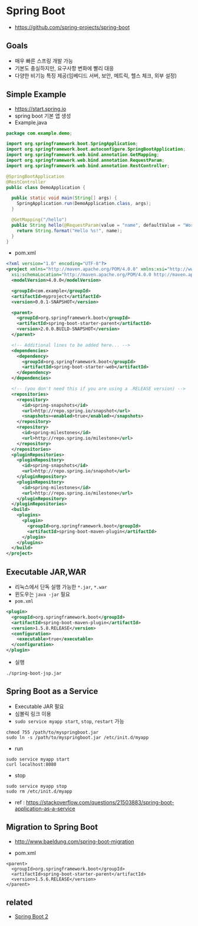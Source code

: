 # Spring Boot
* https://github.com/spring-projects/spring-boot

## Goals
* 매우 빠른 스프링 개발 가능
* 기본도 충실하지만, 요구사항 변화에 빨리 대응
* 다양한 비기능 특징 제공(임베디드 서버, 보안, 메트릭, 헬스 체크, 외부 설정)

## Simple Example
* https://start.spring.io
* spring boot 기본 앱 생성
* Example.java

```java
package com.example.demo;

import org.springframework.boot.SpringApplication;
import org.springframework.boot.autoconfigure.SpringBootApplication;
import org.springframework.web.bind.annotation.GetMapping;
import org.springframework.web.bind.annotation.RequestParam;
import org.springframework.web.bind.annotation.RestController;

@SpringBootApplication
@RestController
public class DemoApplication {

  public static void main(String[] args) {
    SpringApplication.run(DemoApplication.class, args);
  }

  @GetMapping("/hello")
  public String hello(@RequestParam(value = "name", defaultValue = "World") String name) {
    return String.format("Hello %s!", name);
  }
}
```

* pom.xml

```xml
<?xml version="1.0" encoding="UTF-8"?>
<project xmlns="http://maven.apache.org/POM/4.0.0" xmlns:xsi="http://www.w3.org/2001/XMLSchema-instance"
  xsi:schemaLocation="http://maven.apache.org/POM/4.0.0 http://maven.apache.org/xsd/maven-4.0.0.xsd">
  <modelVersion>4.0.0</modelVersion>

  <groupId>com.example</groupId>
  <artifactId>myproject</artifactId>
  <version>0.0.1-SNAPSHOT</version>

  <parent>
    <groupId>org.springframework.boot</groupId>
    <artifactId>spring-boot-starter-parent</artifactId>
    <version>2.0.0.BUILD-SNAPSHOT</version>
  </parent>

  <!-- Additional lines to be added here... -->
  <dependencies>
    <dependency>
      <groupId>org.springframework.boot</groupId>
      <artifactId>spring-boot-starter-web</artifactId>
    </dependency>
  </dependencies>

  <!-- (you don't need this if you are using a .RELEASE version) -->
  <repositories>
    <repository>
      <id>spring-snapshots</id>
      <url>http://repo.spring.io/snapshot</url>
      <snapshots><enabled>true</enabled></snapshots>
    </repository>
    <repository>
      <id>spring-milestones</id>
      <url>http://repo.spring.io/milestone</url>
    </repository>
  </repositories>
  <pluginRepositories>
    <pluginRepository>
      <id>spring-snapshots</id>
      <url>http://repo.spring.io/snapshot</url>
    </pluginRepository>
    <pluginRepository>
      <id>spring-milestones</id>
      <url>http://repo.spring.io/milestone</url>
    </pluginRepository>
  </pluginRepositories>
  <build>
    <plugins>
      <plugin>
        <groupId>org.springframework.boot</groupId>
        <artifactId>spring-boot-maven-plugin</artifactId>
      </plugin>
    </plugins>
  </build>
</project>
```

## Executable JAR,WAR
* 리눅스에서 단독 실행 가능한 `*.jar`, `*.war`
* 윈도우는 `java -jar` 필요
* `pom.xml`
```xml
<plugin>
  <groupId>org.springframework.boot</groupId>
  <artifactId>spring-boot-maven-plugin</artifactId>
  <version>1.5.8.RELEASE</version>
  <configuration>
    <executable>true</executable>
  </configuration>
</plugin>
```

* 실행
```
./spring-boot-jsp.jar
```

## Spring Boot as a Service
* Executable JAR 필요
* 심볼릭 링크 이용
* `sudo service myapp start`, `stop`, `restart` 가능
```
chmod 755 /path/to/myspringboot.jar
sudo ln -s /path/to/myspringboot.jar /etc/init.d/myapp
```
* run
```
sudo service myapp start
curl localhost:8080
```
* stop
```
sudo service myapp stop
sudo rm /etc/init.d/myapp
```

* ref : https://stackoverflow.com/questions/21503883/spring-boot-application-as-a-service

## Migration to Spring Boot
* http://www.baeldung.com/spring-boot-migration

* pom.xml

```
<parent>
  <groupId>org.springframework.boot</groupId>
  <artifactId>spring-boot-starter-parent</artifactId>
  <version>1.5.6.RELEASE</version>
</parent>
```

## related
* [Spring Boot 2](/mib/spring/boot2)
